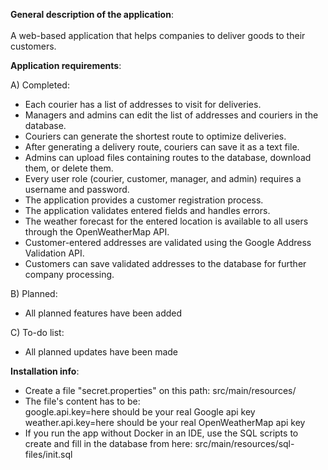 **General description of the application**: <br>  
A web-based application that helps companies to deliver goods to their customers.<br>    

**Application requirements**:<br>

A) Completed:<br>
- Each courier has a list of addresses to visit for deliveries.
- Managers and admins can edit the list of addresses and couriers in the database.
- Couriers can generate the shortest route to optimize deliveries.
- After generating a delivery route, couriers can save it as a text file.
- Admins can upload files containing routes to the database, download them, or delete them.
- Every user role (courier, customer, manager, and admin) requires a username and password.
- The application provides a customer registration process.
- The application validates entered fields and handles errors.
- The weather forecast for the entered location is available to all users through the OpenWeatherMap API.
- Customer-entered addresses are validated using the Google Address Validation API.
- Customers can save validated addresses to the database for further company processing.

B) Planned:<br>
- All planned features have been added<br>

C) To-do list:<br>
- All planned updates have been made<br>

**Installation info**:
- Create a file "secret.properties" on this path: src/main/resources/ <br>  
- The file's content has to be: <br>
google.api.key=here should be your real Google api key <br>
weather.api.key=here should be your real OpenWeatherMap api key <br>  
- If you run the app without Docker in an IDE, use the SQL scripts to create and fill in the database from here: src/main/resources/sql-files/init.sql